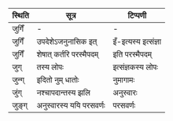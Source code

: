 | स्थिति | सूत्र | टिप्पणी |
| ----- | ------- | ------ |
| जुगिँ | - | - |
| जुगिँ | उपदेशेऽजनुनासिक इत् | इँ-इत्यस्य इत्संज्ञा |
| जुगिँ | शेषात् कर्तरि परस्मैपदम् | इति परस्मैपदम् |
| जुग् | तस्य लोपः | इत्संज्ञकस्य लोपः |
| जुन्ग् | इदितो नुम् धातोः | नुमागामः |
| जुंग् | नश्चापदान्तस्य झलि | अनुस्वारः |
| जुङ्ग् | अनुस्वारस्य ययि परसवर्णः | परसवर्णः |
